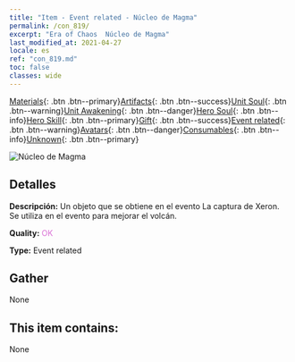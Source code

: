 ```yaml
---
title: "Item - Event related - Núcleo de Magma"
permalink: /con_819/
excerpt: "Era of Chaos  Núcleo de Magma"
last_modified_at: 2021-04-27
locale: es
ref: "con_819.md"
toc: false
classes: wide
---
```

 [Materials](/ItemsES/){: .btn .btn--primary}[Artifacts](/ItemsES/Artifacts/){: .btn .btn--success}[Unit Soul](/ItemsES/UnitSoul/){: .btn .btn--warning}[Unit Awakening](/ItemsES/UnitAwakening/){: .btn .btn--danger}[Hero Soul](/ItemsES/HeroSoul/){: .btn .btn--info}[Hero Skill](/ItemsES/HeroSkill/){: .btn .btn--primary}[Gift](/ItemsES/Gift/){: .btn .btn--success}[Event related](/ItemsES/Events/){: .btn .btn--warning}[Avatars](/ItemsES/Avatars/){: .btn .btn--danger}[Consumables](/ItemsES/Consumables/){: .btn .btn--info}[Unknown](/ItemsES/Unknown/){: .btn .btn--primary}

 ![Núcleo de Magma](/images/t/i_3091.png)

## Detalles
 **Descripción:** Un objeto que se obtiene en el evento La captura de Xeron. Se utiliza en el evento para mejorar el volcán.

 **Quality:** <span style="color: #DA70D6">OK</span>

 **Type:** Event related

## Gather

  None

## This item contains:

  None

